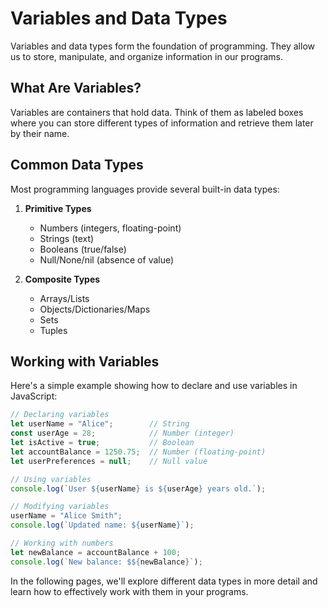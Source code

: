 # Variables and Data Types

Variables and data types form the foundation of programming. They allow us to store, manipulate, and organize information in our programs.

## What Are Variables?

Variables are containers that hold data. Think of them as labeled boxes where you can store different types of information and retrieve them later by their name.

## Common Data Types

Most programming languages provide several built-in data types:

1. **Primitive Types**
   - Numbers (integers, floating-point)
   - Strings (text)
   - Booleans (true/false)
   - Null/None/nil (absence of value)

2. **Composite Types**
   - Arrays/Lists
   - Objects/Dictionaries/Maps
   - Sets
   - Tuples

## Working with Variables

Here's a simple example showing how to declare and use variables in JavaScript:

```javascript
// Declaring variables
let userName = "Alice";        // String
const userAge = 28;            // Number (integer)
let isActive = true;           // Boolean
let accountBalance = 1250.75;  // Number (floating-point)
let userPreferences = null;    // Null value

// Using variables
console.log(`User ${userName} is ${userAge} years old.`);

// Modifying variables
userName = "Alice Smith";
console.log(`Updated name: ${userName}`);

// Working with numbers
let newBalance = accountBalance + 100;
console.log(`New balance: $${newBalance}`);
```

In the following pages, we'll explore different data types in more detail and learn how to effectively work with them in your programs. 
